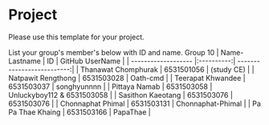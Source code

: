 Project
=============
Please use this template for your project.

List your group's member's below with ID and name.
            Group 10
| Name-Lastname       | ID         | GitHub UserName            |
| ------------------- |:----------:| --------------------------:|
| Thanawat Chomphurak | 6531501056 | (study CE)                 |
| Natpawit Rengthong  | 6531503028 | Oath-cmd                   |
| Teerapat Khwandee   | 6531503037 | songhyunnnn                |
| Pittaya Namab       | 6531503058 | Unluckyboy112 & 6531503058 |
| Sasithon Kaeotang   | 6531503076 | 6531503076                 |
| Chonnaphat Phimal   | 6531503131 | Chonnaphat-Phimal          |
| Pa Pa Thae Khaing   | 6531503166 | PapaThae                   |